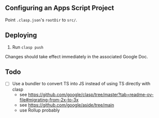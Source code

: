 ## Configuring an Apps Script Project

Point `.clasp.json`'s `rootDir` to `src/`.

## Deploying

1. Run `clasp push`

Changes should take effect immediately in the associated Google Doc.

## Todo

- [ ] Use a bundler to convert TS into JS instead of using TS directly with clasp
	- see https://github.com/google/clasp/tree/master?tab=readme-ov-file#migrating-from-2x-to-3x
	- see https://github.com/google/aside/tree/main
	- use Rollup probably

